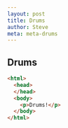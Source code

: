 ```yaml
---
layout: post
title: Drums
author: Steve
meta: meta-drums
---
```


## Drums

```html
<html>
  <head>
  </head>
  <body>
    <p>Drums!</p>
  </body>
</html>
```
